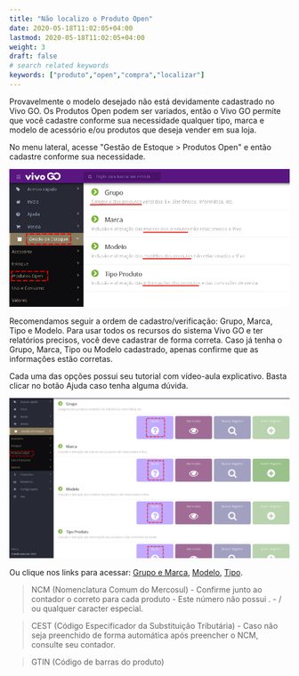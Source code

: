 ```yaml
---
title: "Não localizo o Produto Open"
date: 2020-05-18T11:02:05+04:00
lastmod: 2020-05-18T11:02:05+04:00
weight: 3
draft: false
# search related keywords
keywords: ["produto","open","compra","localizar"]
---
```


Provavelmente o modelo desejado não está devidamente cadastrado no Vivo GO.
Os Produtos Open podem ser variados, então o Vivo GO permite que você cadastre conforme sua necessidade qualquer tipo, marca e modelo de acessório e/ou produtos que deseja vender em sua loja.

No menu lateral, acesse "Gestão de Estoque > Produtos Open" e então cadastre conforme sua necessidade.

![image example](cadastro.png "Cadastro de Produtos Open")

Recomendamos seguir a ordem de cadastro/verificação: Grupo, Marca, Tipo e Modelo.
Para usar todos os recursos do sistema Vivo GO e ter relatórios precisos, você deve cadastrar de forma correta. Caso já tenha o Grupo, Marca, Tipo ou Modelo cadastrado, apenas confirme que as informações estão corretas.

Cada uma das opções possui seu tutorial com vídeo-aula explicativo. Basta clicar no botão Ajuda caso tenha alguma dúvida.

![image example](video-aulas.png "Ajuda")

Ou clique nos links para acessar:
[Grupo e Marca](https://before.atlassian.net/wiki/spaces/SYSCOR/pages/10289193/Grupo+e+Marca),
[Modelo](https://before.atlassian.net/wiki/spaces/SYSCOR/pages/587628586/Modelo),
[Tipo](https://before.atlassian.net/wiki/spaces/SYSCOR/pages/1540122/Tipo+Produto).

> NCM (Nomenclatura Comum do Mercosul) - Confirme junto ao contador o correto para cada produto - Este número não possui . - / ou qualquer caracter especial.

> CEST (Código Especificador da Substituição Tributária) - Caso não seja preenchido de forma automática após preencher o NCM, consulte seu contador.

> GTIN (Código de barras do produto)
